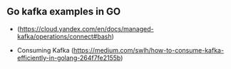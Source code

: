 ## Go kafka examples in GO 

- (https://cloud.yandex.com/en/docs/managed-kafka/operations/connect#bash)

- Consuming Kafka (https://medium.com/swlh/how-to-consume-kafka-efficiently-in-golang-264f7fe2155b)